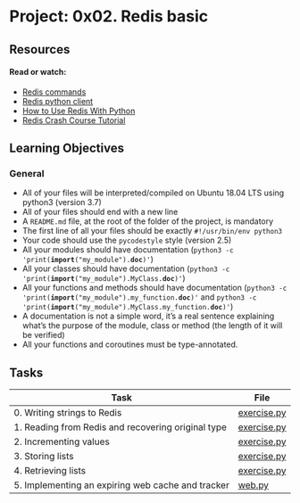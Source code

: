 # Project: 0x02. Redis basic

## Resources

#### Read or watch:

* [Redis commands](https://intranet.alxswe.com/rltoken/lQ8ANhVfxDTxDr2UDSyQRA)
* [Redis python client](https://intranet.alxswe.com/rltoken/imfgFhAZPlg7YMZ_tHvFZw)
* [How to Use Redis With Python](https://intranet.alxswe.com/rltoken/7SluvFvgckwVgsvrfOf1CQ)
* [Redis Crash Course Tutorial](https://intranet.alxswe.com/rltoken/hJVo3XwMMFFoApyX8zPXvA)
## Learning Objectives

### General

* All of your files will be interpreted/compiled on Ubuntu 18.04 LTS using python3 (version 3.7)
* All of your files should end with a new line
* A <code>README.md</code> file, at the root of the folder of the project, is mandatory
* The first line of all your files should be exactly <code>#!/usr/bin/env python3</code>
* Your code should use the <code>pycodestyle</code> style (version 2.5)
* All your modules should have documentation (<code>python3 -c 'print(__import__("my_module").__doc__)'</code>)
* All your classes should have documentation (<code>python3 -c 'print(__import__("my_module").MyClass.__doc__)'</code>)
* All your functions and methods should have documentation (<code>python3 -c 'print(__import__("my_module").my_function.__doc__)'</code> and <code>python3 -c 'print(__import__("my_module").MyClass.my_function.__doc__)'</code>)
* A documentation is not a simple word, it’s a real sentence explaining what’s the purpose of the module, class or method (the length of it will be verified)
* All your functions and coroutines must be type-annotated.
## Tasks

| Task                                               | File                         |
|----------------------------------------------------|------------------------------|
| 0. Writing strings to Redis                        | [exercise.py](./exercise.py) |
| 1. Reading from Redis and recovering original type | [exercise.py](./exercise.py) |
| 2. Incrementing values                             | [exercise.py](./exercise.py) |
| 3. Storing lists                                   | [exercise.py](./exercise.py) |
| 4. Retrieving lists                                | [exercise.py](./exercise.py) |
| 5. Implementing an expiring web cache and tracker  | [web.py](./web.py)           |
